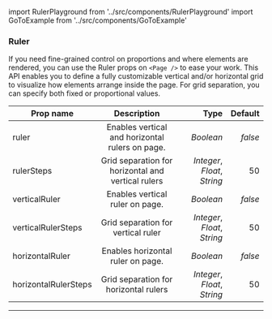 import RulerPlayground from '../src/components/RulerPlayground'
import GoToExample from '../src/components/GoToExample'

### Ruler

If you need fine-grained control on proportions and where elements are rendered, you can use the Ruler props on `<Page />` to ease your work. This API enables you to define a fully customizable vertical and/or horizontal grid to visualize how elements arrange inside the page. For grid separation, you can specify both fixed or proportional values.

<RulerPlayground />

| Prop name            |                    Description                     |                       Type | Default |
| -------------------- | :------------------------------------------------: | -------------------------: | ------: |
| ruler                |  Enables vertical and horizontal rulers on page.   |                  _Boolean_ | _false_ |
| rulerSteps           | Grid separation for horizontal and vertical rulers | _Integer_, _Float_, _String_ |      50 |
| verticalRuler        |          Enables vertical ruler on page.           |                  _Boolean_ | _false_ |
| verticalRulerSteps   |         Grid separation for vertical ruler         | _Integer_, _Float_, _String_ |      50 |
| horizontalRuler      |         Enables horizontal ruler on page.          |                  _Boolean_ | _false_ |
| horizontalRulerSteps |       Grid separation for horizontal rulers        | _Integer_, _Float_, _String_ |      50 |

<GoToExample name="ruler" />

---
